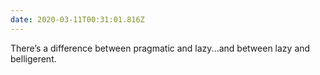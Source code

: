 ```yaml
---
date: 2020-03-11T00:31:01.816Z
---
```

There’s a difference between pragmatic and lazy...and between lazy and belligerent.

